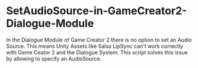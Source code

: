 # SetAudioSource-in-GameCreator2-Dialogue-Module
In the Dialogue Module of Game Creator 2 there is no option to set an Audio Source. This means Unity Assets like Salsa LipSync can't work correctly with Game Ceator 2 and the Dialogue System. This script solves this issue by allowing to specify an AudioSource.
